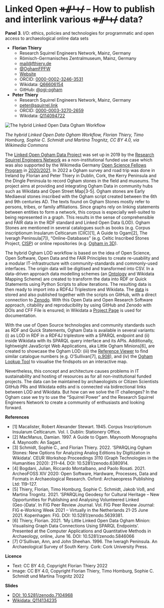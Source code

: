 # Linked Open ᚑᚌᚆᚐᚋ – How to publish and interlink various ᚑᚌᚆᚐᚋ data?

**Panel 3**. I/O: ethics, policies and technologies for programmatic and open access to archaeological online data sets

- **Florian Thiery**
  - Research Squirrel Engineers Network, Mainz, Germany
  - Römisch-Germanisches Zentralmuseum, Mainz, Germany
  - [mail@fthiery.de](mailto:mail@fthiery.de)
  - [@OghamFPFW](https://twitter.com/OghamFPFW)
  - [Website](https://ogham.link)
  - ORCID: [0000-0002-3246-3531](https://orcid.org/0000-0002-3246-3531)
  - Wikidata: [Q66606154](http://www.wikidata.org/entity/Q66606154)
  - GitHub: [@ogi-ogham](http://github.com/ogi-ogham)
- **Peter Thiery**
  - Research Squirrel Engineers Network, Mainz, Germany
  - [peter@squirrel.link](mailto:peter@squirrel.link)
  - ORCID: [0000-0003-3270-2659](https://orcid.org/0000-0003-3270-2659)
  - Wikidata: [Q114094722](http://www.wikidata.org/entity/Q114094722)

![The hybrid Linked Open Data Ogham Workflow](thiery.png)

*The hybrid Linked Open Data Ogham Workflow, Florian Thiery, Timo Homburg, Sophie C. Schmidt und Martina Trognitz, CC BY 4.0, via Wikimedia Commons*

The [Linked Open Ogham Data Project](https://ogham.link) was set up in 2019 by the [Research Squirrel Engineers Network](https://squirrel.link) as a non-institutional funded use case which was also supported by the Wikimedia Germany [Open Science Fellows Program](https://en.wikiversity.org/wiki/Wikimedia_Deutschland/Open_Science_Fellows_Program) in [2020/2021](https://de.wikiversity.org/wiki/Wikiversity:Fellow-Programm_Freies_Wissen/Einreichungen/Irische_%E1%9A%91%E1%9A%8C%E1%9A%86%E1%9A%90%E1%9A%8B_(Ogham)_Steine_im_Wikimedia_Universum). In 2022 a Ogham survey and road trip was done in Ireland by Florian and Peter Thiery in Dublin, Cork, the Kerry Peninsula and the Dingle Peninsula to record Ogham stones in the field and museums. The project aims at providing and integrating Ogham Data in community hubs such as Wikidata and Open Street Map[3-5]. Ogham stones are Early Mediaeval stones inscribed with the Ogham script created between the 6th and 9th centuries AD. The texts found on Ogham Stones mostly refer to persons, tribes, or family affiliations. Since graphs rely on linking statements between entities to form a network, this corpus is especially well-suited to being represented in a graph. This results in the sense of comprehensible and FAIR data in the RDF standard and Linked Open Data (LOD). Ogham Stones are mentioned in several catalogues such as books (e.g. Corpus inscriptionum Insularum Celticarum (CIIC)[1], A Guide to Ogam[2], The Iveragh Peninsula[7]), “Online-Databases” (e.g. Celtic Inscribed Stones Project, [CISP](https://www.ucl.ac.uk/archaeology/cisp/database/)) or online repositories (e.g. [Ogham in 3D](https://ogham.celt.dias.ie)).

The hybrid Ogham LOD workflow is based on the idea of Open Science, Open Software, Open Data and the FAIR Principles to create re-usability and a modular IT-infrastructure with community-standards and commonly-used interfaces. The origin data will be digitised and transformed into CSV. In a data-driven approach data modelling schemes (an [Ontology](https://doi.org/10.5281/zenodo.4407344) and Wikidata Mapping Scheme) are created to transform the data into RDF or Quick Statements using Python Scripts to allow iterations. The resulting data is then ready to import into a RDF4J Triplestore and Wikidata. The [data](https://github.com/ogi-ogham/ogham-datav1) is stored and also published together with the scripts on GitHub, with a direct connection to [Zenodo](https://doi.org/10.5281/zenodo.4765603). With this Open Data and Open Research Software approach, citability and reproducibility by using GitHub and Zenodo with DOIs and CFF File is ensured; in Wikidata a [Project Page](https://www.wikidata.org/wiki/Wikidata:WikiProject_Irish_Ogham_Stones) is used for documentation.

With the use of Open Source technologies and community standards such as RDF and Quick Statements, Ogham Data is available in several variants: (i) as LOD in RDF in a RDF4J triplestore with a SPARQL endpoint and (ii) inside Wikidata with its SPARQL query interface and its APIs. Additionally, lightweight JavaScript Web Applications, aka Little Ogham Minions[6], are created to showcase the Ogham LOD: (iii) the [Reference Viewer](http://ref.ogham.link) to find similar catalogue numbers (e.g. O’Sullivan[7], [p.908](http://ref.ogham.link/?node=osullivan_1996:908)), and (iv) the [Ogham Lookup Tool](http://lookup.ogham.link) to visualise the findspots on an interactive map.

Nevertheless, this concept and architecture causes problems in IT sustainability and hosting of resources as for all non-institutional funded projects. The data can be maintained by archaeologists or Citizen Scientists GitHub PRs and Wikidata edits and is connected via bidirectional links between LOD and Wikidata. But how can we solve the IT challenges? In the Ogham case we try to use the “Squirrel Power” and the Research Squirrel Engineers Network to create a community of enthusiasts and looking forward.

**References**

- [1] Macalister, Robert Alexander Stewart. 1945. Corpus Inscriptionum Insularum Celticarum. Vol. I. Dublin: Stationery Office.
- [2] MacManus, Damian. 1997. A Guide to Ogam. Maynooth Monographs 4. Maynooth: An Sagart.
- [3] Schmidt, Sophie C., and Florian Thiery. 2022. ‘SPARQLing Ogham Stones: New Options for Analyzing Analog Editions by Digitization in Wikidata’. CEUR Workshop Proceedings 3110 (Graph Technologies in the Humanities 2020): 211–44. DOI: 10.5281/zenodo.6380914.
- [4] Bogdani, Julian, Riccardo Montalbano, and Paolo Rosati. 2021. ArcheoFOSS XIV 2020: Open Software, Hardware, Processes, Data and Formats in Archaeological Research. Oxford: Archaeopress Publishing Ltd: 119–127.
- [5] Thiery, Florian, Timo Homburg, Sophie C. Schmidt, Jakob Voß, and Martina Trognitz. 2021. ‘SPARQLing Geodesy for Cultural Heritage – New Opportunities for Publishing and Analysing Volunteered Linked (Geo-)Data’. In FIG Peer Review Journal. Vol. FIG Peer Review Journal: FIG e-Working Week 2021 – Virtually in the Netherlands 21-25 June 2021. Kopenhagen: FIG. DOI: 10.5281/zenodo.5639381.
- [6] Thiery, Florian. 2021. ‘My Little Linked Open Data Ogham Minion: Visualising Graph Data Connections Using SPARQL Endpoints’. Presented at the Computer Applications and Quantitative Methods in Archaeology, online, June 16. DOI: 10.5281/zenodo.5846066
- [7] O’Sullivan, Ann, and John Sheehan. 1996. The Iveragh Peninsula. An Archaeological Survey of South Kerry. Cork: Cork University Press.

**Licence**

- Text: CC BY 4.0, Copyright Florian Thiery 2022
- Image: CC BY 4.0, Copyright Florian Thiery, Timo Homburg, Sophie C. Schmidt und Martina Trognitz 2022

**Slides**

- [DOI: 10.5281/zenodo.7104968](https://doi.org/10.5281/zenodo.7104968)
- [Wikidata: Q114134235](http://www.wikidata.org/entity/Q114134235)
